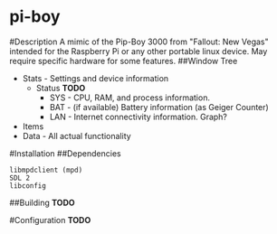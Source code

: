 pi-boy
======

#Description
A mimic of the Pip-Boy 3000 from "Fallout: New Vegas" intended for the Raspberry Pi or any other portable linux device. May require specific hardware for some features.
##Window Tree
* Stats - Settings and device information
  * Status **TODO**
    * SYS - CPU, RAM, and process information.
    * BAT - (if available) Battery information (as Geiger Counter)
    * LAN - Internet connectivity information. Graph?
* Items
* Data - All actual functionality

#Installation
##Dependencies
```
libmpdclient (mpd)
SDL 2
libconfig
```

##Building
**TODO**

#Configuration
**TODO**
